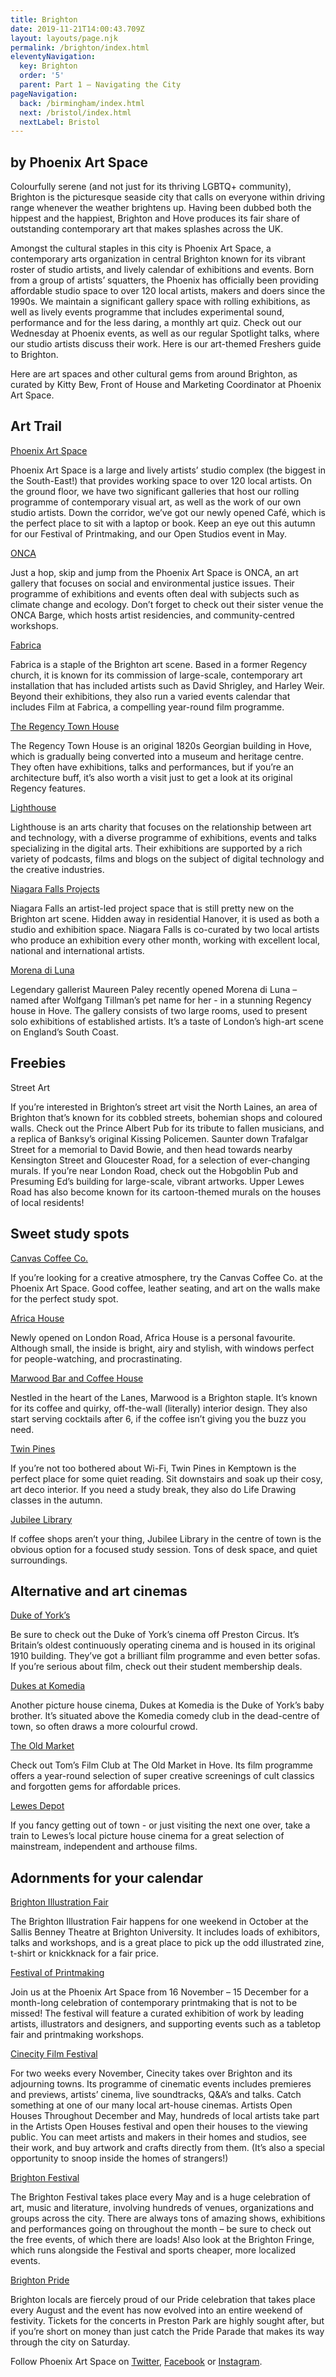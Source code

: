 ```yaml
---
title: Brighton
date: 2019-11-21T14:00:43.709Z
layout: layouts/page.njk
permalink: /brighton/index.html
eleventyNavigation:
  key: Brighton
  order: '5'
  parent: Part 1 – Navigating the City
pageNavigation:
  back: /birmingham/index.html
  next: /bristol/index.html
  nextLabel: Bristol
---
```

## by Phoenix Art Space

Colourfully serene (and not just for its thriving LGBTQ+ community), Brighton is the picturesque seaside city that calls on everyone within driving range whenever the weather brightens up. Having been dubbed both the hippest and the happiest, Brighton and Hove produces its fair share of outstanding contemporary art that makes splashes across the UK. 

Amongst the cultural staples in this city is Phoenix Art Space, a contemporary arts organization in central Brighton known for its vibrant roster of studio artists, and lively calendar of exhibitions and events. Born from a group of artists’ squatters, the Phoenix has officially been providing affordable studio space to over 120 local artists, makers and doers since the 1990s. We maintain a significant gallery space with rolling exhibitions, as well as lively events programme that includes experimental sound, performance and for the less daring, a monthly art quiz. Check out our Wednesday at Phoenix events, as well as our regular Spotlight talks, where our studio artists discuss their work. Here is our art-themed Freshers guide to Brighton.

Here are art spaces and other cultural gems from around Brighton, as curated by Kitty Bew, Front of House and Marketing Coordinator at Phoenix Art Space. 

## Art Trail

[Phoenix Art Space](https://www.artrabbit.com/organisations/phoenix-art-space)

Phoenix Art Space is a large and lively artists’ studio complex (the biggest in the South-East!) that provides working space to over 120 local artists. On the ground floor, we have two significant galleries that host our rolling programme of contemporary visual art, as well as the work of our own studio artists. Down the corridor, we’ve got our newly opened Café, which is the perfect place to sit with a laptop or book. Keep an eye out this autumn for our Festival of Printmaking, and our Open Studios event in May.

[ONCA](https://www.artrabbit.com/organisations/o-n-c-a)

Just a hop, skip and jump from the Phoenix Art Space is ONCA, an art gallery that focuses on social and environmental justice issues. Their programme of exhibitions and events often deal with subjects such as climate change and ecology. Don’t forget to check out their sister venue the ONCA Barge, which hosts artist residencies, and community-centred workshops.

[Fabrica](https://www.artrabbit.com/organisations/fabrica)

Fabrica is a staple of the Brighton art scene. Based in a former Regency church, it is known for its commission of large-scale, contemporary art installation that has included artists such as David Shrigley, and Harley Weir. Beyond their exhibitions, they also run a varied events calendar that includes Film at Fabrica, a compelling year-round film programme.

[The Regency Town House](https://www.artrabbit.com/organisations/regency-town-house)

The Regency Town House is an original 1820s Georgian building in Hove, which is gradually being converted into a museum and heritage centre. They often have exhibitions, talks and performances, but if you’re an architecture buff, it’s also worth a visit just to get a look at its original Regency features.

[Lighthouse](https://www.artrabbit.com/organisations/lighthouse-brighton)

Lighthouse is an arts charity that focuses on the relationship between art and technology, with a diverse programme of exhibitions, events and talks specializing in the digital arts. Their exhibitions are supported by a rich variety of podcasts, films and blogs on the subject of digital technology and the creative industries.

[Niagara Falls Projects](https://www.artrabbit.com/organisations/niagara-falls-projects)

Niagara Falls an artist-led project space that is still pretty new on the Brighton art scene. Hidden away in residential Hanover, it is used as both a studio and exhibition space. Niagara Falls is co-curated by two local artists who produce an exhibition every other month, working with excellent local, national and international artists.

[Morena di Luna](https://www.artrabbit.com/organisations/morena-di-luna)

Legendary gallerist Maureen Paley recently opened Morena di Luna – named after Wolfgang Tillman’s pet name for her - in a stunning Regency house in Hove. The gallery consists of two large rooms, used to present solo exhibitions of established artists. It’s a taste of London’s high-art scene on England’s South Coast.

## Freebies

Street Art 

If you’re interested in Brighton’s street art visit the North Laines, an area of Brighton that’s known for its cobbled streets, bohemian shops and coloured walls. Check out the Prince Albert Pub for its tribute to fallen musicians, and a replica of Banksy’s original Kissing Policemen. Saunter down Trafalgar Street for a memorial to David Bowie, and then head towards nearby Kensington Street and Gloucester Road, for a selection of ever-changing murals. If you’re near London Road, check out the Hobgoblin Pub and Presuming Ed’s building for large-scale, vibrant artworks. Upper Lewes Road has also become known for its cartoon-themed murals on the houses of local residents!  

## Sweet study spots

[Canvas Coffee Co. ](https://www.canvascoffee.co.uk/)

If you’re looking for a creative atmosphere, try the Canvas Coffee Co. at the Phoenix Art Space. Good coffee, leather seating, and art on the walls make for the perfect study spot. 

[Africa House](https://www.facebook.com/Africa-House-Brighton-208171366690457/)

Newly opened on London Road, Africa House is a personal favourite. Although small, the inside is bright, airy and stylish, with windows perfect for people-watching, and procrastinating. 

[Marwood Bar and Coffee House](https://www.themarwood.com/)

Nestled in the heart of the Lanes, Marwood is a Brighton staple. It’s known for its coffee and quirky, off-the-wall (literally) interior design. They also start serving cocktails after 6, if the coffee isn’t giving you the buzz you need. 

[Twin Pines](http://www.twinpinescoffee.com/)

If you’re not too bothered about Wi-Fi, Twin Pines in Kemptown is the perfect place for some quiet reading. Sit downstairs and soak up their cosy, art deco interior. If you need a study break, they also do Life Drawing classes in the autumn. 

[Jubilee Library ](https://www.brighton-hove.gov.uk/content/leisure-and-libraries/libraries/jubilee-library)

If coffee shops aren’t your thing, Jubilee Library in the centre of town is the obvious option for a focused study session. Tons of desk space, and quiet surroundings.

## Alternative and art cinemas

[Duke of York’s ](https://www.picturehouses.com/cinema/duke-of-york's-picturehouse)

Be sure to check out the Duke of York’s cinema off Preston Circus. It’s Britain’s oldest continuously operating cinema and is housed in its original 1910 building. They’ve got a brilliant film programme and even better sofas. If you’re serious about film, check out their student membership deals. 

[Dukes at Komedia](https://www.picturehouses.com/cinema/duke%27s-at-komedia)

Another picture house cinema, Dukes at Komedia is the Duke of York’s baby brother. It’s situated above the Komedia comedy club in the dead-centre of town, so often draws a more colourful crowd.

[The Old Market](http://theoldmarket.com/)

Check out Tom’s Film Club at The Old Market in Hove. Its film programme offers a year-round selection of super creative screenings of cult classics and forgotten gems for affordable prices.

[Lewes Depot](https://lewesdepot.org/)

If you fancy getting out of town - or just visiting the next one over, take a train to Lewes’s local picture house cinema for a great selection of mainstream, independent and arthouse films. 

## 

## Adornments for your calendar

[Brighton Illustration Fair](https://www.artrabbit.com/events/brighton-illustration-fair-2019)

The Brighton Illustration Fair happens for one weekend in October at the Sallis Benney Theatre at Brighton University. It includes loads of exhibitors, talks and workshops, and is a great place to pick up the odd illustrated zine, t-shirt or knickknack for a fair price.

[Festival of Printmaking](https://www.artrabbit.com/organisations/phoenix-art-space)

Join us at the Phoenix Art Space from 16 November – 15 December for a month-long celebration of contemporary printmaking that is not to be missed! The festival will feature a curated exhibition of work by leading artists, illustrators and designers, and supporting events such as a tabletop fair and printmaking workshops.

[Cinecity Film Festival](https://www.artrabbit.com/organisations/cinecity)

For two weeks every November, Cinecity takes over Brighton and its adjourning towns. Its programme of cinematic events includes premieres and previews, artists’ cinema, live soundtracks, Q&A’s and talks. Catch something at one of our many local art-house cinemas. Artists Open Houses Throughout December and May, hundreds of local artists take part in the Artists Open Houses festival and open their houses to the viewing public. You can meet artists and makers in their homes and studios, see their work, and buy artwork and crafts directly from them. (It’s also a special opportunity to snoop inside the homes of strangers!)

[Brighton Festival](https://www.artrabbit.com/events/brighton-festival)

The Brighton Festival takes place every May and is a huge celebration of art, music and literature, involving hundreds of venues, organizations and groups across the city. There are always tons of amazing shows, exhibitions and performances going on throughout the month – be sure to check out the free events, of which there are loads! Also look at the Brighton Fringe, which runs alongside the Festival and sports cheaper, more localized events.

[Brighton Pride](https://www.brighton-pride.org/)

Brighton locals are fiercely proud of our Pride celebration that takes place every August and the event has now evolved into an entire weekend of festivity. Tickets for the concerts in Preston Park are highly sought after, but if you’re short on money than just catch the Pride Parade that makes its way through the city on Saturday.

Follow Phoenix Art Space on [Twitter](http://twitter.com/@ArtspacePhoenix), [Facebook](http://facebook.com/PhoenixArtSpace) or [Instagram](https://www.instagram.com/phoenix_artspace).

